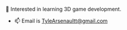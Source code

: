 🌱 Interested in learning 3D game development.

- 📫 Email is TyleArsenaultt@gmail.com

<!---
VirtualLime/VirtualLime is a ✨ special ✨ repository because its `README.md` (this file) appears on your GitHub profile.
You can click the Preview link to take a look at your changes.
--->
